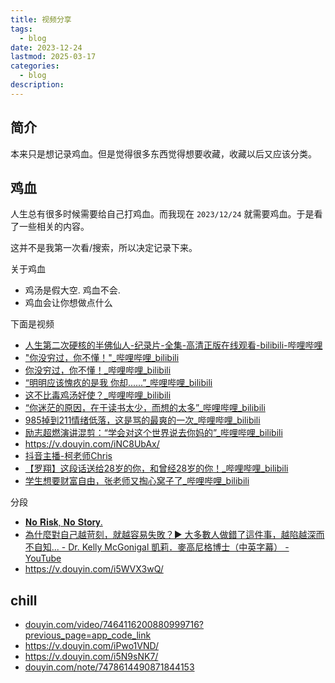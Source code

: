 ```yaml
---
title: 视频分享
tags:
  - blog
date: 2023-12-24
lastmod: 2025-03-17
categories:
  - blog
description: 
---
```


## 简介

本来只是想记录鸡血。但是觉得很多东西觉得想要收藏，收藏以后又应该分类。

## 鸡血

人生总有很多时候需要给自己打鸡血。而我现在 `2023/12/24` 就需要鸡血。于是看了一些相关的内容。

这并不是我第一次看/搜索，所以决定记录下来。

关于鸡血

- 鸡汤是假大空. 鸡血不会.
- 鸡血会让你想做点什么

下面是视频

- [人生第二次硬核的半佛仙人-纪录片-全集-高清正版在线观看-bilibili-哔哩哔哩](https://www.bilibili.com/bangumi/play/ep515452?spm_id_from=333.788.recommend_more_video.-1)
- ["你没穷过，你不懂！"\_哔哩哔哩\_bilibili](https://www.bilibili.com/video/BV13y4y1p7DD/?vd_source=3f8a7a9cfa796e140d94e90eb3af4c90)
- [你没穷过，你不懂！\_哔哩哔哩\_bilibili](https://www.bilibili.com/video/BV1nD4y1X7Tx/?vd_source=3f8a7a9cfa796e140d94e90eb3af4c90)
- [“明明应该愧疚的是我 你却......”\_哔哩哔哩\_bilibili](https://www.bilibili.com/video/BV1u84y1c7sx/?spm_id_from=333.788.recommend_more_video.2&vd_source=3f8a7a9cfa796e140d94e90eb3af4c90)
- [这不比毒鸡汤好使？\_哔哩哔哩\_bilibili](https://www.bilibili.com/video/BV1gZ4y1L7ca/?spm_id_from=333.788.recommend_more_video.1&vd_source=3f8a7a9cfa796e140d94e90eb3af4c90)
- [“你迷茫的原因，在于读书太少，而想的太多”\_哔哩哔哩\_bilibili](https://www.bilibili.com/video/BV1r341177AP/?spm_id_from=trigger_reload&vd_source=3f8a7a9cfa796e140d94e90eb3af4c90)
- [985掉到211情绪低落，这是骂的最爽的一次\_哔哩哔哩\_bilibili](https://www.bilibili.com/video/BV1sa4y1m7Xt/?vd_source=3f8a7a9cfa796e140d94e90eb3af4c90)
- [励志超燃演讲混剪：“学会对这个世界说去你妈的”_哔哩哔哩_bilibili](https://www.bilibili.com/video/BV1sK4y1e7fj/?spm_id_from=333.788.recommend_more_video.9&vd_source=3f8a7a9cfa796e140d94e90eb3af4c90)
- https://v.douyin.com/iNC8UbAx/
- [抖音主播-柯老师Chris](https://www.douyin.com/user/MS4wLjABAAAAaEFJtdE4vrkQd4FDJQBI1ccBi5Ltfke30ery9RLkMgan4WZDv-zsY2U6wVjUEV3X)
- [【罗翔】这段话送给28岁的你，和曾经28岁的你！\_哔哩哔哩\_bilibili](https://www.bilibili.com/video/BV12v42117bY/?buvid=XXC3928CFEE6D9DCE3E38095E1390144D3079&from_spmid=tm.recommend.0.0&is_story_h5=false&mid=PmrRaypEwkkLBL%2Fie%2Ft7JQ%3D%3D&p=1&plat_id=116&share_from=ugc&share_medium=android&share_plat=android&share_session_id=219edcd1-8e67-4615-92dc-e53403131598&share_source=GENERIC&share_tag=s_i&spmid=united.player-video-detail.0.0&timestamp=1707181717&unique_k=vS52N3l&up_id=1640095931&vd_source=3f8a7a9cfa796e140d94e90eb3af4c90)
- [学生想要财富自由，张老师又掏心窝子了\_哔哩哔哩\_bilibili](https://www.bilibili.com/video/BV1q64y1V7Kg/?buvid=XXC3928CFEE6D9DCE3E38095E1390144D3079&from_spmid=main.my-history.0.0&is_story_h5=false&mid=PmrRaypEwkkLBL%2Fie%2Ft7JQ%3D%3D&p=1&plat_id=114&share_from=ugc&share_medium=android&share_plat=android&share_session_id=b6b60804-6dcf-4902-96e9-919cd75985b5&share_source=COPY&share_tag=s_i&spmid=united.player-video-detail.0.0&timestamp=1703409454&unique_k=8YxqTYk&up_id=652522840&vd_source=3f8a7a9cfa796e140d94e90eb3af4c90)

分段

- [𝐍𝐨 𝐑𝐢𝐬𝐤, 𝐍𝐨 𝐒𝐭𝐨𝐫𝐲.](https://www.youtube.com/watch?v=pyzy5Zek4i8)
- [為什麼對自己越苛刻，就越容易失敗？► 大多數人做錯了這件事，越陷越深而不自知... - Dr. Kelly McGonigal 凱莉．麥高尼格博士（中英字幕） - YouTube](https://www.youtube.com/watch?v=bJIx96gQewI)
- https://v.douyin.com/i5WVX3wQ/

## chill

- [douyin.com/video/7464116200880999716?previous\_page=app\_code\_link](https://v.douyin.com/iPoYPTQJ/)
- https://v.douyin.com/iPwo1VND/
- https://v.douyin.com/i5N9sNK7/
- [douyin.com/note/7478614490871844153](https://v.douyin.com/i5Vm2DXA/)
